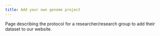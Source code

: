 ```yaml
---
title: Add your own genome project
---
```


Page describing the protocol for a researcher/research group to add their dataset to our website. 